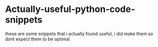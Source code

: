 # Actually-useful-python-code-snippets
these are some snippets that i actually found useful, i did make them so dont expect them to be optimal.
